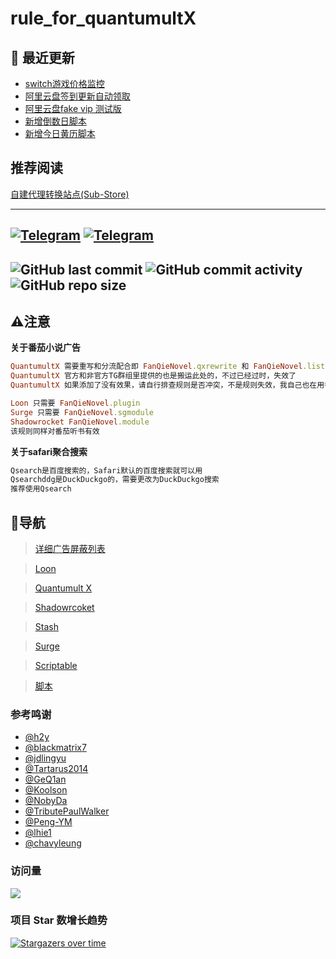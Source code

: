 # rule_for_quantumultX

## 📢 最近更新 
- [switch游戏价格监控](https://github.com/zqzess/rule_for_quantumultX/tree/master/js/Mine/switchPriceMonitor)
- [阿里云盘签到更新自动领取](https://github.com/zqzess/rule_for_quantumultX/tree/master/js/Mine/aDriveCheckIn)
- [阿里云盘fake vip 测试版](https://github.com/zqzess/rule_for_quantumultX/tree/master/js/debug/aDriveCrack)
- [新增倒数日脚本](https://github.com/zqzess/rule_for_quantumultX/tree/master/js/Mine/wnCalendar)
- [新增今日黄历脚本](https://github.com/zqzess/rule_for_quantumultX/tree/master/js/Mine/wnCalendar)

**推荐阅读**
----
[自建代理转换站点(Sub-Store)](https://www.whitemoon.top/2022/09/18/zi-jian-de-dai-li-jie-dian-zhuan-huan-zhan-dian/)

---
[![Telegram](https://img.shields.io/badge/Telegram-Channel-33A8E3)](https://t.me/zqzess_Channel)
[![Telegram](https://img.shields.io/badge/Telegram-Group-33A8E3)](https://t.me/+Pas9ik7B-RYyM2Q9)
---

![GitHub last commit](https://img.shields.io/github/last-commit/zqzess/rule_for_quantumultX)
![GitHub commit activity](https://img.shields.io/github/commit-activity/m/zqzess/rule_for_quantumultX)
![GitHub repo size](https://img.shields.io/github/repo-size/zqzess/rule_for_quantumultX)
-------
## ⚠️注意
**关于番茄小说广告**
```ruby
QuantumultX 需要重写和分流配合即 FanQieNovel.qxrewrite 和 FanQieNovel.list
QuantumultX 官方和非官方TG群组里提供的也是搬运此处的，不过已经过时，失效了
QuantumultX 如果添加了没有效果，请自行排查规则是否冲突，不是规则失效，我自己也在用番茄小说，失效会及时更新
```
```ruby
Loon 只需要 FanQieNovel.plugin
Surge 只需要 FanQieNovel.sgmodule
Shadowrocket FanQieNovel.module
该规则同样对番茄听书有效
```
**关于safari聚合搜索**
```ruby
Qsearch是百度搜索的，Safari默认的百度搜索就可以用
Qsearchddg是DuckDuckgo的，需要更改为DuckDuckgo搜索
推荐使用Qsearch
```
## 🧭导航
> [详细广告屏蔽列表](https://github.com/zqzess/rule_for_quantumultX/blob/master/AdBlockList.md)

> [Loon](https://github.com/zqzess/rule_for_quantumultX/tree/master/Loon)

> [Quantumult X](https://github.com/zqzess/rule_for_quantumultX/tree/master/QuantumultX)

> [Shadowrcoket](https://github.com/zqzess/rule_for_quantumultX/tree/master/Shadowrocket)

> [Stash](https://github.com/zqzess/rule_for_quantumultX/tree/master/Stash)

> [Surge](https://github.com/zqzess/rule_for_quantumultX/tree/master/Surge)

> [Scriptable](https://github.com/zqzess/rule_for_quantumultX/tree/master/Scriptable)

> [脚本](https://github.com/zqzess/rule_for_quantumultX/tree/master/js/Mine)

### 参考鸣谢
- [@h2y](https://github.com/h2y)
- [@blackmatrix7](https://github.com/blackmatrix7/ios_rule_script)
- [@jdlingyu](https://github.com/jdlingyu/ad-wars/blob/master/hosts)
- [@Tartarus2014](https://github.com/Tartarus2014/QuantumultX-Script)
- [@GeQ1an](https://github.com/GeQ1an/Rules/tree/master)
- [@Koolson](https://github.com/Koolson/Qure)
- [@NobyDa](https://github.com/NobyDa/Script)
- [@TributePaulWalker](https://github.com/TributePaulWalker/Profiles)
- [@Peng-YM](https://github.com/Peng-YM)
- [@lhie1](https://github.com/lhie1/Rules)
- [@chavyleung](https://github.com/chavyleung)

### 访问量

![](http://profile-counter.glitch.me/zqzess/count.svg)

### 项目 Star 数增长趋势

[![Stargazers over time](https://starchart.cc/zqzess/rule_for_quantumultX.svg)](https://starchart.cc/zqzess/rule_for_quantumultX)
